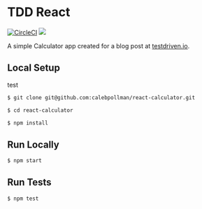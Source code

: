 # TDD React

[![CircleCI](https://circleci.com/gh/royp215/react-calculator.svg?style=svg)](https://circleci.com/gh/royp215/react-calculator)
<a href="https://codeclimate.com/github/royp215/react-calculator/maintainability"><img src="https://api.codeclimate.com/v1/badges/6665003b89e1c321c5a8/maintainability" /></a>

A simple Calculator app created for a blog post at [testdriven.io](https://testdriven.io/blog/tdd-with-react-jest-and-enzyme-part-one/).

## Local Setup
test
```sh
$ git clone git@github.com:calebpollman/react-calculator.git
```

```sh
$ cd react-calculator
```

```sh
$ npm install
```

## Run Locally

```sh
$ npm start
```

## Run Tests

```sh
$ npm test
```
